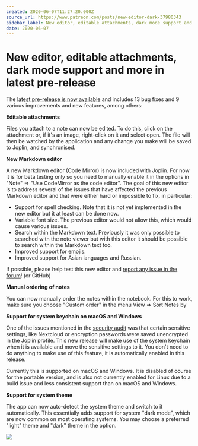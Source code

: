 ```yaml
---
created: 2020-06-07T11:27:20.000Z
source_url: https://www.patreon.com/posts/new-editor-dark-37980343
sidebar_label: New editor, editable attachments, dark mode support and more in latest pre-release
date: 2020-06-07
---
```


# New editor, editable attachments, dark mode support and more in latest pre-release

The [latest pre-release is now available](https://github.com/laurent22/joplin/releases) and includes 13 bug fixes and 9 various improvements and new features, among others:

**Editable attachments**

Files you attach to a note can now be edited. To do this, click on the attachment or, if it's an image, right-click on it and select open. The file will then be watched by the application and any change you make will be saved to Joplin, and synchronised.

**New Markdown editor**

A new Markdown editor (Code Mirror) is now included with Joplin. For now it is for beta testing only so you need to manually enable it in the options in "Note" =&gt; "Use CodeMirror as the code editor". The goal of this new editor is to address several of the issues that have affected the previous Markdown editor and that were either hard or impossible to fix, in particular:

- Support for spell checking. Note that it is not yet implemented in the new editor but it at least can be done now.
- Variable font size. The previous editor would not allow this, which would cause various issues.
- Search within the Markdown text. Previously it was only possible to searched with the note viewer but with this editor it should be possible to search within the Markdown text too.
- Improved support for emojis.
- Improved support for Asian languages and Russian.

If possible, please help test this new editor and [report any issue in the forum](https://discourse.joplinapp.org/)! (or GitHub)

**Manual ordering of notes**

You can now manually order the notes within the notebook. For this to work, make sure you choose "Custom order" in the menu View =&gt; Sort Notes by

**Support for system keychain on macOS and Windows**

One of the issues mentioned in the [security audit](https://www.patreon.com/posts/joplin-informal-35719724) was that certain sensitive settings, like Nextcloud or encryption passwords were saved unencrypted in the Joplin profile. This new release will make use of the system keychain when it is available and move the sensitive settings to it. You don't need to do anything to make use of this feature, it is automatically enabled in this release.

Currently this is supported on macOS and Windows. It is disabled of course for the portable version, and is also not currently enabled for Linux due to a build issue and less consistent support than on macOS and Windows.

**Support for system theme**

The app can now auto-detect the system theme and switch to it automatically. This essentially adds support for system "dark mode", which are now common on most operating systems. You may choose a preferred "light" theme and "dark" theme in the option.

![](https://raw.githubusercontent.com/laurent22/joplin/dev/Assets/WebsiteAssets/images/news/20200607-112720_0.png)